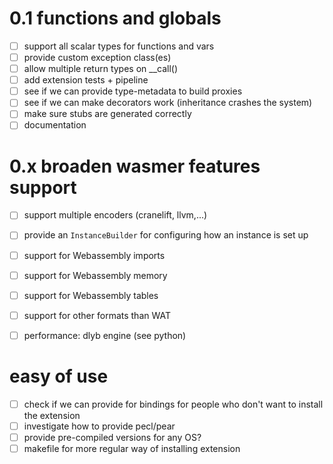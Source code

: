 # 0.1 functions and globals

- [ ] support all scalar types for functions and vars
- [ ] provide custom exception class(es)
- [ ] allow multiple return types on __call()
- [ ] add extension tests + pipeline
- [ ] see if we can provide type-metadata to build proxies
- [ ] see if we can make decorators work (inheritance crashes the system)
- [ ] make sure stubs are generated correctly 
- [ ] documentation 

# 0.x broaden wasmer features support

- [ ] support multiple encoders (cranelift, llvm,...)
- [ ] provide an `InstanceBuilder` for configuring how an instance is set up
- [ ] support for Webassembly imports
- [ ] support for Webassembly memory
- [ ] support for Webassembly tables
- [ ] support for other formats than WAT
- [ ] performance: dlyb engine (see python)


# easy of use

- [ ] check if we can provide for bindings for people who don't want to install the extension
- [ ] investigate how to provide pecl/pear
- [ ] provide pre-compiled versions for any OS?
- [ ] makefile for more regular way of installing extension
